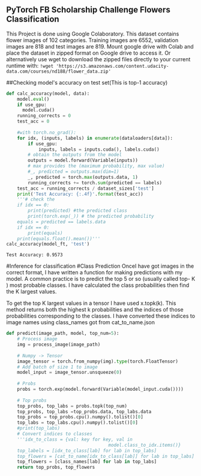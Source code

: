 
## PyTorch FB Scholarship Challenge Flowers Classification
This Project is done using Google Colaboratory.
This dataset contains flower images of 102 categories. 
Training images are 6552, validation images are 818 and test images are 819.
Mount google drive with Colab and place the dataset in zipped format on Google drive to access it. Or alternatively use wget to download the zipped files directly to your current runtime with:
```!wget 'https://s3.amazonaws.com/content.udacity-data.com/courses/nd188/flower_data.zip'```

##Checking model's accuracy on test set(This is top-1 accuracy)


```python
def calc_accuracy(model, data):
    model.eval()
    if use_gpu:
      model.cuda()    
    running_corrects = 0
    test_acc = 0
    
    #with torch.no_grad():
    for idx, (inputs, labels) in enumerate(dataloaders[data]):
        if use_gpu:
            inputs, labels = inputs.cuda(), labels.cuda()
        # obtain the outputs from the model
        outputs = model.forward(Variable(inputs))
        # max provides the (maximum probability, max value)
        #_, predicted = outputs.max(dim=1)
        _, predicted = torch.max(outputs.data, 1)
        running_corrects += torch.sum(predicted == labels)
    test_acc = running_corrects / dataset_sizes['test']
    print('Test Accuracy: {:.4f}'.format(test_acc))
    '''# check the 
    if idx == 0:
        print(predicted) #the predicted class
        print(torch.exp(_)) # the predicted probability
    equals = predicted == labels.data
    if idx == 0:
        print(equals)
    print(equals.float().mean())'''
calc_accuracy(model_ft, 'test')
```

    Test Accuracy: 0.9573

#Inference for classification
#Class Prediction
OnceI have got images in the correct format, I have written a function for making predictions with my model. A common practice is to predict the top 5 or so (usually called top- K ) most probable classes. I have calculated the class probabilities then find the  K  largest values.

To get the top  K  largest values in a tensor I have used x.topk(k). This method returns both the highest k probabilities and the indices of those probabilities corresponding to the classes. I have converted these indices to image names using class_names got from cat_to_name.json


```python
def predict(image_path, model, top_num=5):
    # Process image
    img = process_image(image_path)
    
    # Numpy -> Tensor
    image_tensor = torch.from_numpy(img).type(torch.FloatTensor)
    # Add batch of size 1 to image
    model_input = image_tensor.unsqueeze(0)
    
    # Probs
    probs = torch.exp(model.forward(Variable(model_input.cuda())))
    
    # Top probs
    top_probs, top_labs = probs.topk(top_num)
    top_probs, top_labs =top_probs.data, top_labs.data
    top_probs = top_probs.cpu().numpy().tolist()[0] 
    top_labs = top_labs.cpu().numpy().tolist()[0]
    #print(top_labs)
    # Convert indices to classes
    '''idx_to_class = {val: key for key, val in    
                                      model.class_to_idx.items()}
    top_labels = [idx_to_class[lab] for lab in top_labs]
    top_flowers = [cat_to_name[idx_to_class[lab]] for lab in top_labs]'''
    top_flowers = [class_names[lab] for lab in top_labs]
    return top_probs, top_flowers
```
